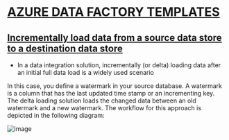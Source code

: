 # [AZURE DATA FACTORY TEMPLATES](https://docs.microsoft.com/en-gb/azure/data-factory/solution-templates-introduction)

## [Incrementally load data from a source data store to a destination data store](https://docs.microsoft.com/en-gb/azure/data-factory/tutorial-incremental-copy-overview)

* In a data integration solution, incrementally (or delta) loading data after an initial full data load is a widely used scenario

In this case, you define a watermark in your source database. A watermark is a column that has the last updated time stamp or an incrementing key. The delta loading solution loads the changed data between an old watermark and a new watermark. The workflow for this approach is depicted in the following diagram:

![image](https://user-images.githubusercontent.com/68102477/129472579-00bed116-bff1-42ca-bd38-9cef3b134ddd.png)














 













